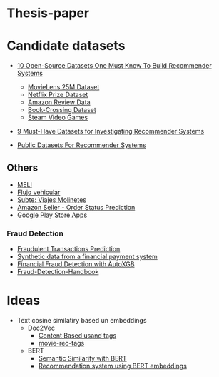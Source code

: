# Thesis-paper

# Candidate datasets

* [10 Open-Source Datasets One Must Know To Build Recommender Systems](https://analyticsindiamag.com/10-open-source-datasets-one-must-know-to-build-recommender-systems/)
  * [MovieLens 25M Dataset](https://grouplens.org/datasets/movielens/25m/)
  * [Netflix Prize Dataset](http://academictorrents.com/details/9b13183dc4d60676b773c9e2cd6de5e5542cee9a)
  * [Amazon Review Data](https://nijianmo.github.io/amazon/index.html)
  * [ Book-Crossing Dataset ](http://www2.informatik.uni-freiburg.de/~cziegler/BX/)
  * [Steam Video Games](https://www.kaggle.com/tamber/steam-video-games/data)

* [9 Must-Have Datasets for Investigating Recommender Systems](https://www.kdnuggets.com/2016/02/nine-datasets-investigating-recommender-systems.html)

* [Public Datasets For Recommender Systems](https://www.kdnuggets.com/2016/02/nine-datasets-investigating-recommender-systems.html)


## Others

* [MELI](https://ml-challenge.mercadolibre.com/downloads)
* [Flujo vehicular](https://data.buenosaires.gob.ar/dataset/flujo-vehicular-anillo-digital)
* [Subte: Viajes Molinetes](https://data.buenosaires.gob.ar/dataset/subte-viajes-molinetes)
* [Amazon Seller - Order Status Prediction](https://www.kaggle.com/datasets/pranalibose/amazon-seller-order-status-prediction)
* [Google Play Store Apps](https://www.kaggle.com/datasets/lava18/google-play-store-apps)

### Fraud Detection

* [Fraudulent Transactions Prediction](https://www.kaggle.com/datasets/vardhansiramdasu/fraudulent-transactions-prediction)
* [Synthetic data from a financial payment system](https://www.kaggle.com/datasets/ealaxi/banksim1?__hstc=85560646.8b68208c2cdf02b53165de11d1a85d9a.1648507363022.1648507363022.1648507363022.1&__hssc=85560646.1.1648507363023&__hsfp=1102817207&hsCtaTracking=ad4c7fb9-b5d6-439a-a0a6-d8fe02b396ba%7C5dec6e6c-7cdc-4a37-a36f-09b663918b82)
* [Financial Fraud Detection with AutoXGB](https://towardsdatascience.com/autoxgb-for-financial-fraud-detection-f88f30d4734a)
* [Fraud-Detection-Handbook](https://github.com/Fraud-Detection-Handbook)

# Ideas

* Text cosine similatiry based un embeddings
  * Doc2Vec
    * [Content Based usand tags](https://towardsdatascience.com/how-to-build-a-simple-movie-recommender-system-with-tags-b9ab5cb3b616)
    * [movie-rec-tags](https://github.com/JohnsonKuan/movie-rec-tags) 
  * BERT
    * [Semantic Similarity with BERT](https://keras.io/examples/nlp/semantic_similarity_with_bert/)
    * [Recommendation system using BERT embeddings](https://medium.com/analytics-vidhya/recommendation-system-using-bert-embeddings-1d8de5fc3c56)
